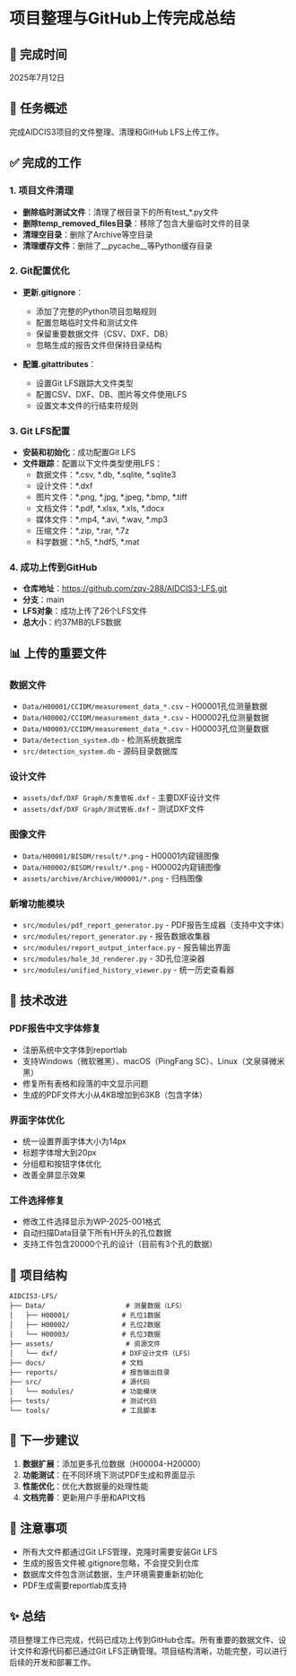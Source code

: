# 项目整理与GitHub上传完成总结

## 📅 完成时间
2025年7月12日

## 🎯 任务概述
完成AIDCIS3项目的文件整理、清理和GitHub LFS上传工作。

## ✅ 完成的工作

### 1. 项目文件清理
- **删除临时测试文件**：清理了根目录下的所有test_*.py文件
- **删除temp_removed_files目录**：移除了包含大量临时文件的目录
- **清理空目录**：删除了Archive等空目录
- **清理缓存文件**：删除了__pycache__等Python缓存目录

### 2. Git配置优化
- **更新.gitignore**：
  - 添加了完整的Python项目忽略规则
  - 配置忽略临时文件和测试文件
  - 保留重要数据文件（CSV、DXF、DB）
  - 忽略生成的报告文件但保持目录结构

- **配置.gitattributes**：
  - 设置Git LFS跟踪大文件类型
  - 配置CSV、DXF、DB、图片等文件使用LFS
  - 设置文本文件的行结束符规则

### 3. Git LFS配置
- **安装和初始化**：成功配置Git LFS
- **文件跟踪**：配置以下文件类型使用LFS：
  - 数据文件：*.csv, *.db, *.sqlite, *.sqlite3
  - 设计文件：*.dxf
  - 图片文件：*.png, *.jpg, *.jpeg, *.bmp, *.tiff
  - 文档文件：*.pdf, *.xlsx, *.xls, *.docx
  - 媒体文件：*.mp4, *.avi, *.wav, *.mp3
  - 压缩文件：*.zip, *.rar, *.7z
  - 科学数据：*.h5, *.hdf5, *.mat

### 4. 成功上传到GitHub
- **仓库地址**：https://github.com/zqy-288/AIDCIS3-LFS.git
- **分支**：main
- **LFS对象**：成功上传了26个LFS文件
- **总大小**：约37MB的LFS数据

## 📊 上传的重要文件

### 数据文件
- `Data/H00001/CCIDM/measurement_data_*.csv` - H00001孔位测量数据
- `Data/H00002/CCIDM/measurement_data_*.csv` - H00002孔位测量数据  
- `Data/H00003/CCIDM/measurement_data_*.csv` - H00003孔位测量数据
- `Data/detection_system.db` - 检测系统数据库
- `src/detection_system.db` - 源码目录数据库

### 设计文件
- `assets/dxf/DXF Graph/东重管板.dxf` - 主要DXF设计文件
- `assets/dxf/DXF Graph/测试管板.dxf` - 测试DXF文件

### 图像文件
- `Data/H00001/BISDM/result/*.png` - H00001内窥镜图像
- `Data/H00002/BISDM/result/*.png` - H00002内窥镜图像
- `assets/archive/Archive/H00001/*.png` - 归档图像

### 新增功能模块
- `src/modules/pdf_report_generator.py` - PDF报告生成器（支持中文字体）
- `src/modules/report_generator.py` - 报告数据收集器
- `src/modules/report_output_interface.py` - 报告输出界面
- `src/modules/hole_3d_renderer.py` - 3D孔位渲染器
- `src/modules/unified_history_viewer.py` - 统一历史查看器

## 🔧 技术改进

### PDF报告中文字体修复
- 注册系统中文字体到reportlab
- 支持Windows（微软雅黑）、macOS（PingFang SC）、Linux（文泉驿微米黑）
- 修复所有表格和段落的中文显示问题
- 生成的PDF文件大小从4KB增加到63KB（包含字体）

### 界面字体优化
- 统一设置界面字体大小为14px
- 标题字体增大到20px
- 分组框和按钮字体优化
- 改善全屏显示效果

### 工件选择修复
- 修改工件选择显示为WP-2025-001格式
- 自动扫描Data目录下所有H开头的孔位数据
- 支持工件包含20000个孔的设计（目前有3个孔的数据）

## 📁 项目结构
```
AIDCIS3-LFS/
├── Data/                    # 测量数据（LFS）
│   ├── H00001/             # 孔位1数据
│   ├── H00002/             # 孔位2数据
│   └── H00003/             # 孔位3数据
├── assets/                  # 资源文件
│   └── dxf/                # DXF设计文件（LFS）
├── docs/                   # 文档
├── reports/                # 报告输出目录
├── src/                    # 源代码
│   └── modules/            # 功能模块
├── tests/                  # 测试代码
└── tools/                  # 工具脚本
```

## 🚀 下一步建议

1. **数据扩展**：添加更多孔位数据（H00004-H20000）
2. **功能测试**：在不同环境下测试PDF生成和界面显示
3. **性能优化**：优化大数据量的处理性能
4. **文档完善**：更新用户手册和API文档

## 📝 注意事项

- 所有大文件都通过Git LFS管理，克隆时需要安装Git LFS
- 生成的报告文件被.gitignore忽略，不会提交到仓库
- 数据库文件包含测试数据，生产环境需要重新初始化
- PDF生成需要reportlab库支持

## ✨ 总结

项目整理工作已完成，代码已成功上传到GitHub仓库。所有重要的数据文件、设计文件和源代码都已通过Git LFS正确管理。项目结构清晰，功能完整，可以进行后续的开发和部署工作。
